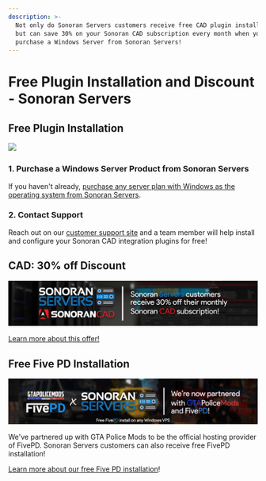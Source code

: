 ```yaml
---
description: >-
  Not only do Sonoran Servers customers receive free CAD plugin installation,
  but can save 30% on your Sonoran CAD subscription every month when you
  purchase a Windows Server from Sonoran Servers!
---
```


# Free Plugin Installation and Discount - Sonoran Servers

## Free Plugin Installation

![](../../.gitbook/assets/Banner\_2.png)

### 1. Purchase a Windows Server Product from Sonoran Servers

If you haven't already, [purchase any server plan with Windows as the operating system from Sonoran Servers](https://info.sonoranservers.com/tutorials/windows-server/purchasing-and-getting-started).

### 2. Contact Support

Reach out on our [customer support site](https://support.sonoransoftware.com) and a team member will help install and configure your Sonoran CAD integration plugins for free!

## CAD: 30% off Discount

![Sonoran Servers & Sonoran CAD - Bundle and Save!](<../../.gitbook/assets/image (83).png>)

[Learn more about this offer!](https://info.sonoranservers.com/pricing/promotions-and-discounts/30-off-software)

## Free Five PD Installation

![Sonoran Servers - Free Five PD Installation](<../../.gitbook/assets/image (117).png>)

We've partnered up with GTA Police Mods to be the official hosting provider of FivePD. Sonoran Servers customers can also receive free FivePD installation!

[Learn more about our free Five PD installation](https://sonoranservers.com/fivepd.php)!
